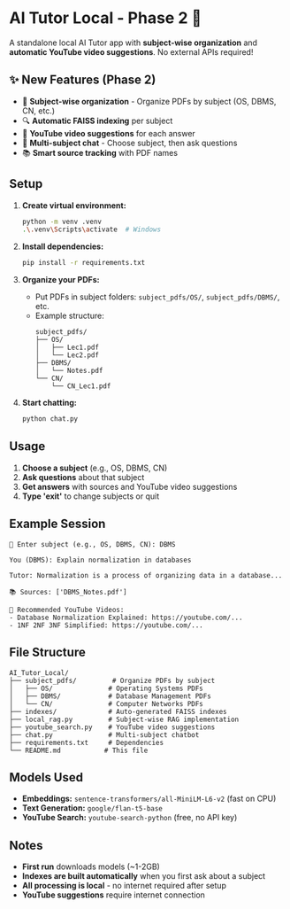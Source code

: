 # AI Tutor Local - Phase 2 🚀

A standalone local AI Tutor app with **subject-wise organization** and **automatic YouTube video suggestions**. No external APIs required!

## ✨ New Features (Phase 2)

- 📁 **Subject-wise organization** - Organize PDFs by subject (OS, DBMS, CN, etc.)
- 🔍 **Automatic FAISS indexing** per subject
- 🎥 **YouTube video suggestions** for each answer
- 💬 **Multi-subject chat** - Choose subject, then ask questions
- 📚 **Smart source tracking** with PDF names

## Setup

1. **Create virtual environment:**
   ```bash
   python -m venv .venv
   .\.venv\Scripts\activate  # Windows
   ```

2. **Install dependencies:**
   ```bash
   pip install -r requirements.txt
   ```

3. **Organize your PDFs:**
   - Put PDFs in subject folders: `subject_pdfs/OS/`, `subject_pdfs/DBMS/`, etc.
   - Example structure:
     ```
     subject_pdfs/
     ├── OS/
     │   ├── Lec1.pdf
     │   └── Lec2.pdf
     ├── DBMS/
     │   └── Notes.pdf
     └── CN/
         └── CN_Lec1.pdf
     ```

4. **Start chatting:**
   ```bash
   python chat.py
   ```

## Usage

1. **Choose a subject** (e.g., OS, DBMS, CN)
2. **Ask questions** about that subject
3. **Get answers** with sources and YouTube video suggestions
4. **Type 'exit'** to change subjects or quit

## Example Session

```
📘 Enter subject (e.g., OS, DBMS, CN): DBMS

You (DBMS): Explain normalization in databases

Tutor: Normalization is a process of organizing data in a database...

📚 Sources: ['DBMS_Notes.pdf']

🎥 Recommended YouTube Videos:
- Database Normalization Explained: https://youtube.com/...
- 1NF 2NF 3NF Simplified: https://youtube.com/...
```

## File Structure

```
AI_Tutor_Local/
├── subject_pdfs/         # Organize PDFs by subject
│   ├── OS/              # Operating Systems PDFs
│   ├── DBMS/            # Database Management PDFs
│   └── CN/              # Computer Networks PDFs
├── indexes/             # Auto-generated FAISS indexes
├── local_rag.py         # Subject-wise RAG implementation
├── youtube_search.py    # YouTube video suggestions
├── chat.py              # Multi-subject chatbot
├── requirements.txt     # Dependencies
└── README.md           # This file
```

## Models Used

- **Embeddings:** `sentence-transformers/all-MiniLM-L6-v2` (fast on CPU)
- **Text Generation:** `google/flan-t5-base`
- **YouTube Search:** `youtube-search-python` (free, no API key)

## Notes

- **First run** downloads models (~1-2GB)
- **Indexes are built automatically** when you first ask about a subject
- **All processing is local** - no internet required after setup
- **YouTube suggestions** require internet connection
